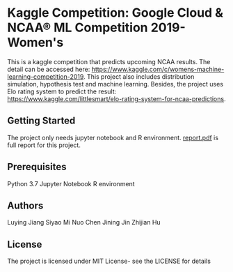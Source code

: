 # Kaggle Competition: Google Cloud & NCAA® ML Competition 2019-Women's
This is a kaggle competition that predicts upcoming NCAA results. The detail can be accessed here: https://www.kaggle.com/c/womens-machine-learning-competition-2019. This project also includes distribution simulation, hypothesis test and machine learning. Besides, the project uses Elo rating system to predict the result: https://www.kaggle.com/littlesmart/elo-rating-system-for-ncaa-predictions.

## Getting Started
The project only needs jupyter notebook and R environment. [report.pdf](report) is full report for this project.

## Prerequisites
Python 3.7 Jupyter Notebook R environment

## Authors
Luying Jiang
Siyao Mi
Nuo Chen
Jining Jin
Zhijian Hu

## License
The project is licensed under MIT License- see the LICENSE for details
